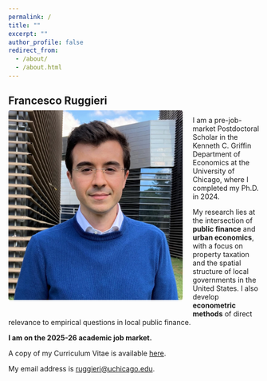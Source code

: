 ```yaml
---
permalink: /
title: ""
excerpt: ""
author_profile: false
redirect_from: 
  - /about/
  - /about.html
---
```


## Francesco Ruggieri<img class="img-responsive" src="/images/profile.JPG" alt="Francesco Ruggieri" width = "350" style="float: left; margin: 7px 20px 20px 0px; border-radius: 0.25rem;">

I am a pre-job-market Postdoctoral Scholar in the Kenneth C. Griffin Department of Economics at the University of Chicago, where I completed my Ph.D. in 2024.

My research lies at the intersection of **public finance** and **urban economics**, with a focus on property taxation and the spatial structure of local governments in the United States. I also develop **econometric methods** of direct relevance to empirical questions in local public finance.

**I am on the 2025-26 academic job market.**

A copy of my Curriculum Vitae is available [here](/files/CV_FrancescoRuggieri.pdf).

My email address is [ruggieri@uchicago.edu](mailto:ruggieri@uchicago.edu). 

